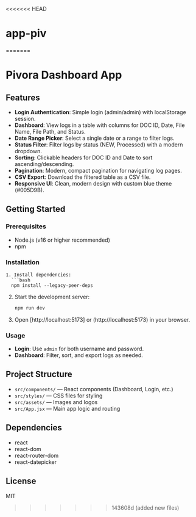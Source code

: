 <<<<<<< HEAD
# app-piv
=======
# Pivora Dashboard App


## Features
- **Login Authentication**: Simple login (admin/admin) with localStorage session.
- **Dashboard**: View logs in a table with columns for DOC ID, Date, File Name, File Path, and Status.
- **Date Range Picker**: Select a single date or a range to filter logs.
- **Status Filter**: Filter logs by status (NEW, Processed) with a modern dropdown.
- **Sorting**: Clickable headers for DOC ID and Date to sort ascending/descending.
- **Pagination**: Modern, compact pagination for navigating log pages.
- **CSV Export**: Download the filtered table as a CSV file.
- **Responsive UI**: Clean, modern design with custom blue theme (#005D9B).

## Getting Started

### Prerequisites
- Node.js (v16 or higher recommended)
- npm

### Installation
 ```
1. Install dependencies:
   ```bash
   npm install --legacy-peer-deps
   ```
2. Start the development server:
   ```bash
   npm run dev
   ```
3. Open [http://localhost:5173] or (http://localhost:5173) in your browser.

### Usage
- **Login**: Use `admin` for both username and password.
- **Dashboard**: Filter, sort, and export logs as needed.

## Project Structure
- `src/components/` — React components (Dashboard, Login, etc.)
- `src/styles/` — CSS files for styling
- `src/assets/` — Images and logos
- `src/App.jsx` — Main app logic and routing

## Dependencies
- react
- react-dom
- react-router-dom
- react-datepicker

## License
MIT
>>>>>>> 143608d (added new files)
